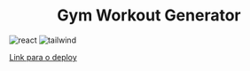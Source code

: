 [REACT__BADGE]: https://img.shields.io/badge/React-005CFE?style=for-the-badge&logo=react
[TAILWIND_BADGE]: https://img.shields.io/badge/Tailwind_CSS-38B2AC?style=for-the-badge&logo=tailwind-css&logoColor=white

<h1 align="center" style="font-weight: bold;">Gym Workout Generator</h1>

![react][REACT__BADGE]
![tailwind][TAILWIND_BADGE]

[Link para o deploy]([https://gymworkoutgenerator.netlify.app])
